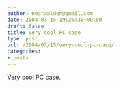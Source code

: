 ```yaml
---
author: nearwalden@gmail.com
date: 2004-03-15 19:26:30+00:00
draft: false
title: Very cool PC case
type: post
url: /2004/03/15/very-cool-pc-case/
categories:
- posts
---
```


Very cool PC case.



